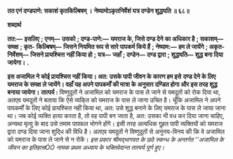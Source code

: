 **तत एनं दण्डपाणे: सकाशं कृतकिल्बिषम् ।** **नेष्यामोऽकृतनिर्वेशं यत्र दण्डेन शुद्ध्यति ॥ ६८॥** 

**शब्दार्थ** 

**तत:—** **इसलिए** **; एनम्—** **उसको** **; दण्ड-पाणे:—** **यमराज के, जिसे दण्ड देने का अधिकार है** **; सकाशम्—** **समक्ष** **; कृत-** **किल्बिषम्—** **जिसने नियमित रूप से सारे पापकर्म किये हैं** **; नेष्याम:—** **हम ले जायेंगे** **; अकृत-निर्वेशम्—** **जिसने प्रायश्चित्त** **नहीं किया हो** **; यत्र—** **जहाँ** **; दण्डेन—** **दण्ड द्वारा** **; शुद्ध्यति—** **शुद्ध बना दिया जायेगा।** **.** 

**इस अजामिल ने कोई प्रायश्चित्त नहीं किया। अत: उसके पापी जीवन के कारण हम इसे** **दण्ड देने के लिए यमराज के समक्ष ले जायेंगे। वहाँ यह अपने पापकर्मों की मात्रा के** **अनुसार दण्डित होगा और इस तरह शुद्ध बनाया जायेगा।** **तात्पर्य :** विष्णुदूतों ने अजामिल को यमराज के पास ले जाने से यमदूतों को रोक दिया था, अतएव यमदूतों ने बताया कि ऐसे व्यकि्त को यमराज के पास ले जाना उचित है। चूँकि अजामिल ने अपने पापकर्मों के लिए कोई प्रायश्चित्त नहीं किया था, अत: उसे शुद्ध बनाने के लिए यमराज के पास ले जाया जाना था। जब कोई व्यक्ति हत्या करता है, तो वह पापी बन जाता है, अत: उसका भी वध कर दिया जाना चाहिए, अन्यथा मृत्यु के बाद उसे तमाम पापफल भोगने होंगे। इसी तरह अत्यधिक गॢहत पापी व्यक्तियों को यमराज द्वारा दण्ड दिया जाना शुदि्ध की विधि है। अतएव यमदूतों ने विष्णुदूतों से अनुनय-विनय की कि वे अजामिल को यमराज के पास ले जाने से न रोकें। *इस प्रकार श्रीमद्भागवत के छठे स्कन्ध के अन्तर्गत ''अजामिल के जीवन का इतिहासÓÓ* *नामक प्रथम अध्याय के भक्तिवेदान्त तात्पर्य पूर्ण हुए।* 